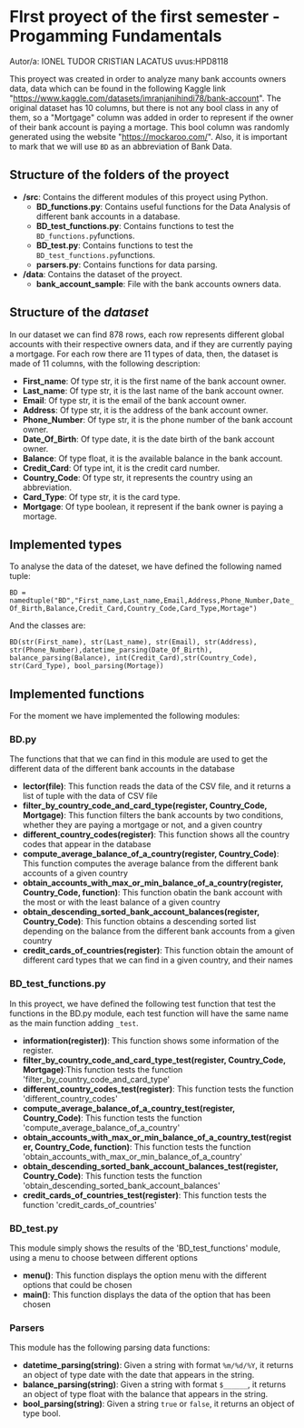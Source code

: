# FIrst proyect of the first semester - Progamming Fundamentals
Autor/a: IONEL TUDOR CRISTIAN LACATUS   uvus:HPD8118

This proyect was created in order to analyze many bank accounts owners data, data which can be found in the following Kaggle link "https://www.kaggle.com/datasets/imranjanihindi78/bank-account". The original dataset has 10 columns, but there is not any bool class in any of them, so a "Mortgage" column was added in order to represent if the owner of their bank account is paying a mortage. This bool column was randomly generated using the website "https://mockaroo.com/". Also, it is important to mark that we will use `BD` as an abbreviation of Bank Data.

## Structure of the folders of the proyect

* **/src**: Contains the different modules of this proyect using Python.
  * **BD_functions.py**: Contains useful functions for the Data Analysis of different bank accounts in a database.
  * **BD_test_functions.py**: Contains functions to test the `BD_functions.py`functions.
  * **BD_test.py**: Contains functions to test the `BD_test_functions.py`functions.
  * **parsers.py**: Contains functions for data parsing.
* **/data**: Contains the dataset of the proyect.
    * **bank_account_sample**: File with the bank accounts owners data.
    
## Structure of the *dataset*

In our dataset we can find 878 rows, each row represents different global accounts with their respective owners data, and if they are currently paying a mortgage. For each row there are 11 types of data, then, the dataset is made of 11 columns, with the following description: 


* **First_name**: Of type str, it is the first name of the bank account owner.
* **Last_name**: Of type str, it is the last name of the bank account owner.
* **Email**: Of type str, it is the email of the bank account owner.
* **Address**: Of type str, it is the address of the bank account owner.
* **Phone_Number**: Of type str, it is the phone number of the bank account owner.
* **Date_Of_Birth**: Of type date, it is the date birth of the bank account owner.
* **Balance**: Of type float, it is the available balance in the bank account.
* **Credit_Card**: Of type int, it is the credit card number.
* **Country_Code**: Of type str, it represents the country using an abbreviation.
* **Card_Type**: Of type str, it is the card type.
* **Mortgage**: Of type boolean, it represent if the bank owner is paying a mortage.

## Implemented types

To analyse the data of the dateset, we have defined the following named tuple:

`BD = namedtuple("BD","First_name,Last_name,Email,Address,Phone_Number,Date_Of_Birth,Balance,Credit_Card,Country_Code,Card_Type,Mortage")`

And the classes are:

`BD(str(First_name), str(Last_name), str(Email), str(Address), str(Phone_Number),datetime_parsing(Date_Of_Birth), balance_parsing(Balance), int(Credit_Card),str(Country_Code), str(Card_Type), bool_parsing(Mortage))`



## Implemented functions
For the moment we have implemented the following modules:

### BD.py
The functions that that we can find in this module are used to get the different data of the different bank accounts in the database

* **lector(file)**: This function reads the data of the CSV file, and it returns a list of tuple with the data of CSV file
* **filter_by_country_code_and_card_type(register, Country_Code, Mortgage)**: This function filters the bank accounts by two conditions, whether they are paying a mortgage or not, and a given country
* **different_country_codes(register)**: This function shows all the country codes that appear in the database
* **compute_average_balance_of_a_country(register, Country_Code)**: This function computes the average balance from the different bank accounts of a given country
* **obtain_accounts_with_max_or_min_balance_of_a_country(register, Country_Code, function)**: This function obatin the bank account with the most or with the least balance of a given country
* **obtain_descending_sorted_bank_account_balances(register, Country_Code)**: This function obtains a descending sorted list depending on the balance from the different bank accounts from a given country
* **credit_cards_of_countries(register)**: This function obtain the amount of different card types that we can find in a given country, and their names


### BD_test_functions.py
In this proyect, we have defined the following test function that test the functions in the BD.py module, each test function will have the same name as the main function adding `_test`.

* **information(register))**: This function shows some information of the register.
* **filter_by_country_code_and_card_type_test(register, Country_Code, Mortgage)**:This function tests the function 'filter_by_country_code_and_card_type'
* **different_country_codes_test(register)**: This function tests the function 'different_country_codes'
* **compute_average_balance_of_a_country_test(register, Country_Code)**: This function tests the function 'compute_average_balance_of_a_country'
* **obtain_accounts_with_max_or_min_balance_of_a_country_test(register, Country_Code, function)**: This function tests the function 'obtain_accounts_with_max_or_min_balance_of_a_country'
* **obtain_descending_sorted_bank_account_balances_test(register, Country_Code)**: This function tests the function 'obtain_descending_sorted_bank_account_balances'
* **credit_cards_of_countries_test(register)**: This function tests the function 'credit_cards_of_countries'

### BD_test.py
This module simply shows the results of the 'BD_test_functions' module, using a menu to choose between different options

* **menu()**: This function displays the option menu with the different options that could be chosen
* **main()**: This function displays the data of the option that has been chosen

### Parsers
This module has the following parsing data functions:

* **datetime_parsing(string)**: Given a string with format `%m/%d/%Y`, it returns an object of type date with the date that appears in the string.
* **balance_parsing(string)**: Given a string with format `$______`, it returns an object of type float with the balance that appears in the string.
* **bool_parsing(string)**: Given a string `true` or `false`, it returns an object of type bool.
